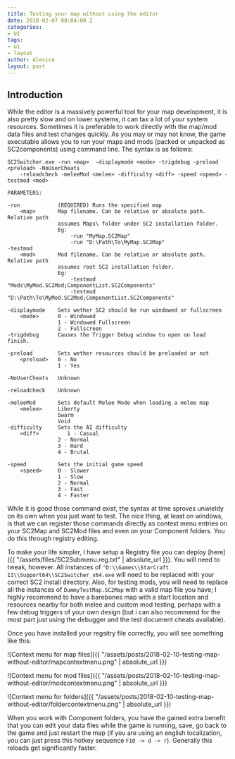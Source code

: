 ```yaml
---
title: Testing your map without using the editor
date: 2018-02-07 08:04:00 Z
categories:
- UI
tags:
- ui
- layout
author: Alevice
layout: post
---
```


## Introduction

While the editor is a massively powerful tool for your map development, it is also pretty slow and on lower systems, it can tax a lot of your system resources. Sometimes it is preferable to work directly with the map/mod data files and test changes quickly. As you may or may not know, the game executable allows you to run your maps and mods (packed or unpacked as SC2components) using command line. The syntax is as follows:

```
SC2Switcher.exe -run <map>  -displaymode <mode> -trigdebug -preload <preload> -NoUserCheats 
	-reloadcheck -meleeMod <melee> -difficulty <diff> -speed <speed> -testmod <mod>

PARAMETERS:

-run			(REQUIRED) Runs the specified map
	<map>		Map filename. Can be relative or absolute path. Relative path
				assumes Maps\ folder under SC2 installation folder.
				Eg:
					-run "MyMap.SC2Map"
					-run "D:\Path\To\MyMap.SC2Map"
-testmod    
	<mod>		Mod filename. Can be relative or absolute path. Relative path
				assumes root SC2 installation folder.
				Eg:
					-testmod "Mods\MyMod.SC2Mod;ComponentList.SC2Components"
					-testmod "D:\Path\To\MyMod.SC2Mod;ComponentList.SC2Components"

-displaymode	Sets wether SC2 should be run windowed or fullscreen
	<mode>		0 - Windowed
				1 - Windowed Fullscreen
				2 - Fullscreen
-trigdebug		Causes the Trigger Debug window to open on load finish.

-preload		Sets wether resources should be preloaded or not
	<preload>	0 - No
				1 - Yes

-NoUserCheats	Unknown

-reloadcheck	Unknown

-meleeMod		Sets default Melee Mode when loading a melee map
	<melee>		Liberty
				Swarm
				Void
-difficulty		Sets the AI difficulty
	<diff>         1 - Casual
				2 - Normal
				3 - Hard
				4 - Brutal

-speed			Sets the initial game speed
	<speed>     0 - Slower 
				1 - Slow
				2 - Normal
				3 - Fast
				4 - Faster
```

While it is good those command exist, the syntax at time sproves unwieldy on its own when you just want to test. The nice thing, at least on windows, is that we can register those commands directly as context menu entries on your SC2Map and SC2Mod files and even on your Component folders. You do this through registry editing.

To make your life simpler, I have setup a Registry file you can deploy [here]({{ "/assets/files/SC2Submenu.reg.txt" | absolute_url }}). You will need to tweak, however. All instances of `"D:\\Games\\StarCraft II\\Support64\\SC2Switcher_x64.exe` will need to be replaced with your correct SC2 install directory. Also, for testing mods, you will need to replace all the instances of `DummyTestMap.SC2Map` with a valid map file you have; I highly recommend to have a barebones map with a start location and resources nearby for both melee and custom mod testing, perhaps with a few debug triggers of your own design (but i can also recommend for the most part just using the debugger and the test document cheats available).

Once you have installed your regsitry file correctly, you will see something like this:

![Context menu for map files]({{ "/assets/posts/2018-02-10-testing-map-without-editor/mapcontextmenu.png" | absolute_url }})

![Context menu for mod files]({{ "/assets/posts/2018-02-10-testing-map-without-editor/modcontextmenu.png" | absolute_url }})

![Context menu for folders]({{ "/assets/posts/2018-02-10-testing-map-without-editor/foldercontextmenu.png" | absolute_url }})

When you work with Component folders, you have the gained extra benefit that you can edit your data files while the game is running, save, go back to the game and just restart the map (if you are using an english localization, you can just press this hotkey sequence  `F10 -> d -> r`). Generally this reloads get significantly faster.